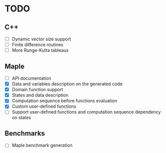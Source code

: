 # TODO

## C++

- [ ] Dynamic vector size support
- [ ] Finite difference routines
- [ ] More Runge-Kutta tableaus

## Maple

- [ ] API documentation
- [x] Data and variables description on the generated code
- [x] Domain function support
- [x] States and data description
- [x] Computation sequence before functions evaluation
- [x] Custom user-defined functions
- [ ] Support user-defined functions and computation sequence dependency on states

## Benchmarks

- [ ] Maple benchmark generation
